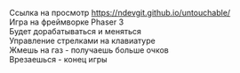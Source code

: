 Ссылка на просмотр https://ndevgit.github.io/untouchable/<br>
Игра на фреймворке Phaser 3<br>
Будет дорабатываться и меняться<br>
Управление стрелками на клавиатуре<br>
Жмешь на газ - получаешь больше очков<br>
Врезаешься - конец игры<br>
